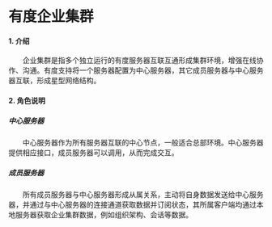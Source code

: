 # 有度企业集群

#### 1. 介绍

　　企业集群是指多个独立运行的有度服务器互联互通形成集群环境，增强在线协作、沟通。有度支持将一个服务器配置为中心服务器，其它成员服务器与中心服务器互联，形成星型网络结构。

#### 2. 角色说明

##### 中心服务器
　　中心服务器作为所有服务器互联的中心节点，一般适合总部环境。中心服务器提供相应接口，成员服务器可以调用，从而完成交互。

##### 成员服务器

　　所有成员服务器与中心服务器形成从属关系，主动将自身数据发送给中心服务器，并通过与中心服务器的连接通道获取数据并订阅状态，其所属客户端均通过本地服务器获取企业集群数据，例如组织架构、会话等数据。